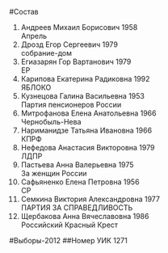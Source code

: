 #Состав
1. Андреев Михаил Борисович 1958   
    Апрель
2. Дрозд Егор Сергеевич 1979   
    собрание-дом
3. Егиазарян Гор Вартанович 1979   
    ЕР
4. Карипова Екатерина Радиковна 1992   
    ЯБЛОКО
5. Кузнецова Галина Васильевна 1953   
    Партия пенсионеров России
6. Митрофанова Елена Анатольевна 1966   
    Чернобыль-Нева
7. Нариманидзе Татьяна Ивановна 1966   
    КПРФ
8. Нефедова Анастасия Викторовна 1979   
    ЛДПР
9. Пастьева Анна Валерьевна 1975   
    За женщин России
10. Сафьяненко Елена Петровна 1956   
    СР
11. Семкина Виктория Александровна 1977   
    ПАРТИЯ ЗА СПРАВЕДЛИВОСТЬ
12. Щербакова Анна Вячеславовна 1986   
    Российский Красный Крест

#Выборы-2012
##Номер УИК
1271